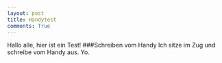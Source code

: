 ```yaml
---
layout: post
title: Handytest
comments: True
---
```

Hallo alle, hier ist ein Test!
###Schreiben vom Handy
Ich sitze im Zug und schreibe vom Handy aus. Yo.
